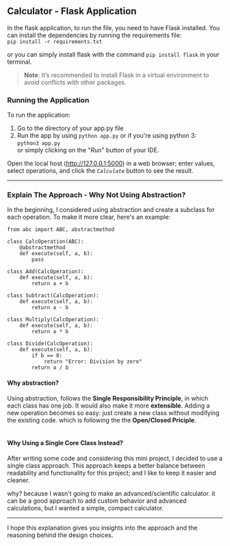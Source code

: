## Calculator - Flask Application
In the flask application, to run the file, you need to have Flask installed. You can install the dependencies by running the requirements file:<br>
`pip install -r requirements.txt`

or you can simply install flask with the command `pip install flask` in your terminal.
> **Note**: It’s recommended to install Flask in a virtual environment to avoid conflicts with other packages.

### Running the Application
To run the application:
1. Go to the directory of your app.py file
2. Run the app by using  `python app.py` or if you're using python 3:<br> `python3 app.py`<br> or simply clicking on the "*Run*" button of your IDE.

Open the local host (http://127.0.0.1:5000) in a web browser; enter values, select operations, and click the *`Calculate`* button to see the result.

---------

### Explain The Approach - Why Not Using Abstraction?
In the beginning, I considered using abstraction and create a subclass for each operation. To make it more clear, here's an example:
```
from abc import ABC, abstractmethod

class CalcOperation(ABC):
    @abstractmethod
    def execute(self, a, b):
        pass

class Add(CalcOperation):
    def execute(self, a, b):
        return a + b

class Subtract(CalcOperation):
    def execute(self, a, b):
        return a - b

class Multiply(CalcOperation):
    def execute(self, a, b):
        return a * b

class Divide(CalcOperation):
    def execute(self, a, b):
        if b == 0:
            return "Error: Division by zero"
        return a / b
```

#### Why abstraction?
Using abstraction, follows the **Single Responsibility Principle**, in which each class has one job. It would also make it more **extensible**. Adding a new operation becomes so easy: just create a new class without modifying the existing code. which is following the the **Open/Closed Priciple**.<br><br>


#### Why Using a Single Core Class Instead?
After writing some code and considering this mini project, I decided to use a single class approach. This approach keeps a better balance between readability and functionality for this project; and I like to keep it easier and cleaner.


why? because I wasn't going to make an advanced/scientific calculator. it can be a good approach to add custom behavior and advanced calculations, but I wanted a simple, compact calculator.


-------
I hope this explanation gives you insights into the approach and the reasoning behind the design choices.